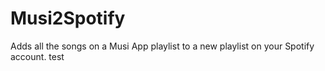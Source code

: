 # Musi2Spotify
Adds all the songs on a Musi App playlist to a new playlist on your Spotify account.
test